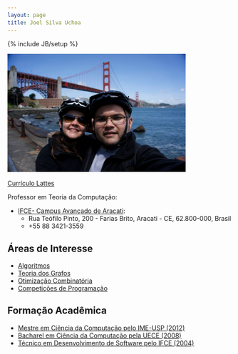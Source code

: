 ```yaml
---
layout: page
title: Joel Silva Uchoa
---
```

{% include JB/setup %}

<img src="assets/avatar.jpg" alt="Avatar" style="width: 400px;float:center;"/>

[Currículo Lattes](http://lattes.cnpq.br/1676762016268778)

Professor em Teoria da Computação:

- [IFCE- Campus Avançado de Aracati](http://aracati.ifce.edu.br/):
  - Rua Teófilo Pinto, 200 - Farias Brito, Aracati - CE, 62.800-000, Brasil
  - +55 88 3421-3559

<!--Doutorando em Ciência da Computação:

- [Universidade Federal do Ceará](http://www.mdcc.ufc.br)
  - Campus do Pici - Bloco 910, Fortaleza - CE, 60.455-760, Brasil
  - +55 85 3366-9847-->

## Áreas de Interesse

- [Algoritmos](http://en.wikipedia.org/wiki/Algorithm)
- [Teoria dos Grafos](http://en.wikipedia.org/wiki/Graph_theory)
- [Otimização Combinatória](http://en.wikipedia.org/wiki/Combinatorial_optimization)
- [Competições de Programação](http://en.wikipedia.org/wiki/Competitive_programming)

## Formação Acadêmica

<!--- [Doutor em Ciência da Computação pela UFC](http://www.ufc.br/) *(em progresso)*-->
- [Mestre em Ciência da Computação pelo IME-USP (2012)](http://www.ime.usp.br/)
- [Bacharel em Ciência da Computação pela UECE (2008)](http://www.uece.br/)
- [Técnico em Desenvolvimento de Software pelo IFCE (2004)](http://www.ifce.edu.br/)

<!--
## Posts

<ul class="posts">
  {% for post in site.posts %}
    <li><span>{{ post.date | date_to_string }}</span> &raquo; <a href="{{ BASE_PATH }}{{ post.url }}">{{ post.title }}</a></li>
  {% endfor %}
</ul>
-->
